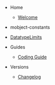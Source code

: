 - Home

  - [Welcome](/)

- mobject-constants

- [DatatypeLimits](DatatypeLimits.md)

- Guides

  - [Coding Guide](https://mobject-dev-team.github.io/mobject-coding-convention/#/)

- Versions

  - [Changelog](changelog.md)
